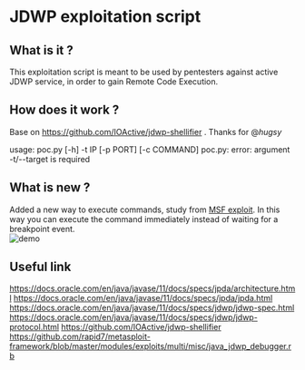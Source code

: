 # JDWP exploitation script


## What is it ?
This exploitation script is meant to be used by pentesters against active JDWP service, in order to gain Remote Code Execution.

## How does it work ?
Base on https://github.com/IOActive/jdwp-shellifier .
Thanks for @_hugsy_

usage: poc.py [-h] -t IP [-p PORT] [-c COMMAND]
poc.py: error: argument -t/--target is required

## What is new ?
Added a new way to execute commands, study from [MSF exploit](https://github.com/rapid7/metasploit-framework/blob/master/modules/exploits/multi/misc/java_jdwp_debugger.rb). In this way you can execute the command immediately instead of waiting for a breakpoint event.  
![demo](https://github.com/Lz1y/jdwp-shellifier/blob/master/POC.gif?raw=true)
## Useful link
https://docs.oracle.com/en/java/javase/11/docs/specs/jpda/architecture.html
https://docs.oracle.com/en/java/javase/11/docs/specs/jpda/jpda.html
https://docs.oracle.com/en/java/javase/11/docs/specs/jdwp/jdwp-spec.html
https://docs.oracle.com/en/java/javase/11/docs/specs/jdwp/jdwp-protocol.html
https://github.com/IOActive/jdwp-shellifier
https://github.com/rapid7/metasploit-framework/blob/master/modules/exploits/multi/misc/java_jdwp_debugger.rb
